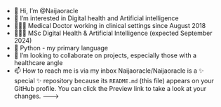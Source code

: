 - 👋 Hi, I’m @Naijaoracle
- 👀 I’m interested in Digital health and Artificial intelligence
- 👨🏽‍⚕️ Medical Doctor working in clinical settings since August 2018
- 👨🏽‍🎓 MSc Digital Health & Artificial Intelligence (expected September 2024)
- 🌱 Python - my primary language
- 💞️ I’m looking to collaborate on projects, especially those with a healthcare angle
- 📫 How to reach me is via my inbox
Naijaoracle/Naijaoracle is a ✨ special ✨ repository because its `README.md` (this file) appears on your GitHub profile.
You can click the Preview link to take a look at your changes.
--->
